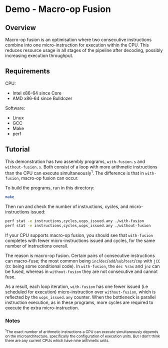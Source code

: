 # Demo - Macro-op Fusion

## Overview

Macro-op fusion is an optimisation where two consecutive instructions combine into one micro-instruction for execution within the CPU. This reduces resource usage in all stages of the pipeline after decoding, possibly increasing execution throughput.

## Requirements

CPU:

- Intel x86-64 since Core
- AMD x86-64 since Bulldozer

Software:

- Linux
- GCC
- Make
- perf

## Tutorial

This demonstration has two assembly programs, `with-fusion.s` and `without-fusion.s`. Both consist of a loop with more arithmetic instructions than the CPU can execute simultaneously<sup>1</sup>. The difference is that in `with-fusion`, macro-op fusion can occur.

To build the programs, run in this directory:

```bash
make
```

Then run and check the number of instructions, cycles, and micro-instructions issued:

```bash
perf stat -e instructions,cycles,uops_issued.any ./with-fusion
perf stat -e instructions,cycles,uops_issued.any ./without-fusion
```

If your CPU supports macro-op fusion, you should see that `with-fusion` completes with fewer micro-instructions issued and cycles, for the same number of instructions overall.

The reason is macro-op fusion. Certain pairs of consecutive instructions can macro-fuse; the most common being `inc`/`dec`/`add`/`sub`/`test`/`cmp` with `jCC` (`CC` being some conditional code). In `with-fusion`, the `dec %rax` and `jnz` can be fused, whereas in `without-fusion` they are not consecutive and cannot fuse.

As a result, each loop iteration, `with-fusion` has one fewer issued (i.e scheduled for execution) micro-instruction over `without-fusion`, which is reflected by the `uops_issued.any` counter. When the bottleneck is parallel instruction execution, as in these programs, more cycles are required to execute the extra micro-instruction.

### Notes

<small><sup>1</sup>The exact number of arithmetic instructions a CPU can execute simultaneously depends on the microarchitecture, specifically the configuration of execution units. But I don't think there are any current CPUs which have nine arithmetic units.</small>

